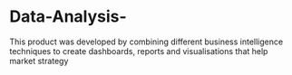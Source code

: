 # Data-Analysis-
This product was developed by combining different business intelligence techniques to create dashboards, reports and visualisations that help market strategy 
